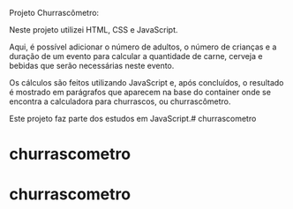 Projeto Churrascômetro:

Neste projeto utilizei HTML, CSS e JavaScript.

Aqui, é possível adicionar o número de adultos, o número de crianças e a duração de um evento para calcular a quantidade de carne, cerveja e bebidas que serão necessárias neste evento.

Os cálculos são feitos utilizando JavaScript e, após concluídos, o resultado é mostrado em parágrafos que aparecem na base do container onde se encontra a calculadora para churrascos, ou churrascômetro.

Este projeto faz parte dos estudos em JavaScript.# churrascometro
# churrascometro
# churrascometro
